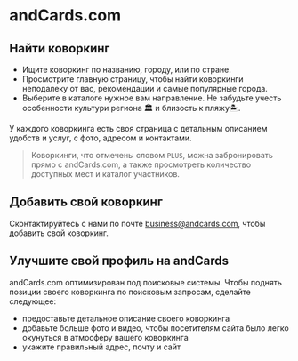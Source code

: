 # andCards.com

## Найти коворкинг

* Ищите коворкинг по названию, городу, или по стране.
* Просмотрите главную страницу, чтобы найти коворкинги неподалеку от вас, рекомендации и самые популярные города.
* Выберите в каталоге нужное вам направление. Не забудьте учесть особенности культури региона 🏛 и близость к пляжу🏝.

У каждого коворкинга есть своя страница с детальным описанием удобств и услуг, с фото, адресом и контактами.

> Коворкинги, что отмечены словом `PLUS`, можна забронировать прямо с andCards.com, а также просмотреть количество доступных мест и каталог участников.

## Добавить свой коворкинг

Сконтактируйтесь с нами по почте business@andcards.com, чтобы добавить свой коворкинг.

## Улучшите свой профиль на andCards

andCards.com оптимизирован под поисковые системы. Чтобы поднять позиции своего коворкинга по поисковым запросам, сделайте следующее:

* предоставьте детальное описание своего коворкинга
* добавьте больше фото и видео, чтобы посетителям сайта было легко окунуться в атмосферу вашего коворкинга
* укажите правильный адрес, почту и сайт
